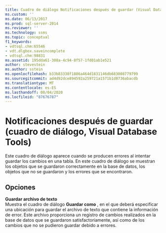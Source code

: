 ```yaml
---
title: Cuadro de diálogo Notificaciones después de guardar (Visual Database Tools) | Microsoft Docs
ms.custom: ''
ms.date: 06/13/2017
ms.prod: sql-server-2014
ms.reviewer: ''
ms.technology: ssms
ms.topic: conceptual
f1_keywords:
- vdtsql.chm:65546
- vdt.dlgbox.saveincomplete
- vdtsql.chm:98831
ms.assetid: 195dda61-308a-4c94-8f57-1fd01ab1e521
author: stevestein
ms.author: sstein
ms.openlocfilehash: b33b83338f1886a464d1831146db683008779799
ms.sourcegitcommit: ad4d92dce894592a259721a1571b1d8736abacdb
ms.translationtype: MT
ms.contentlocale: es-ES
ms.lasthandoff: 08/04/2020
ms.locfileid: "87676787"
---
```

# <a name="post-save-notifications-dialog-box-visual-database-tools"></a>Notificaciones después de guardar (cuadro de diálogo, Visual Database Tools)
  Este cuadro de diálogo aparece cuando se producen errores al intentar guardar los cambios en una tabla. En este cuadro de diálogo se muestran los objetos que se guardaron correctamente en la base de datos, los objetos que no se guardaron y los errores que se encontraron.  
  
## <a name="options"></a>Opciones  
 **Guardar archivo de texto**  
 Muestra el cuadro de diálogo **Guardar como** , en el que deberá especificar una ubicación para guardar el archivo de texto que contiene la información de error. Este archivo proporciona un registro de cambios realizados en la base de datos que se guardaron satisfactoriamente, así como de los cambios que no se pudieron guardar debido a errores.  
  
  

